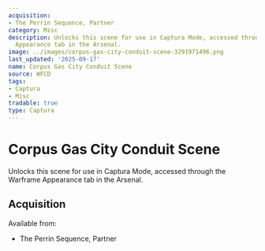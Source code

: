 ```yaml
---
acquisition:
- The Perrin Sequence, Partner
category: Misc
description: Unlocks this scene for use in Captura Mode, accessed through the Warframe
  Appearance tab in the Arsenal.
image: ../images/corpus-gas-city-conduit-scene-3291971496.png
last_updated: '2025-09-17'
name: Corpus Gas City Conduit Scene
source: WFCD
tags:
- Captura
- Misc
tradable: true
type: Captura
---
```


# Corpus Gas City Conduit Scene

Unlocks this scene for use in Captura Mode, accessed through the Warframe Appearance tab in the Arsenal.

## Acquisition

Available from:
- The Perrin Sequence, Partner

